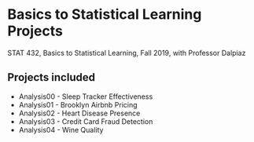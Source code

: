 # Basics to Statistical Learning Projects
STAT 432, Basics to Statistical Learning, Fall 2019, with Professor Dalpiaz

## Projects included
 - Analysis00 - Sleep Tracker Effectiveness
 - Analysis01 - Brooklyn Airbnb Pricing
 - Analysis02 - Heart Disease Presence
 - Analysis03 - Credit Card Fraud Detection
 - Analysis04 - Wine Quality
